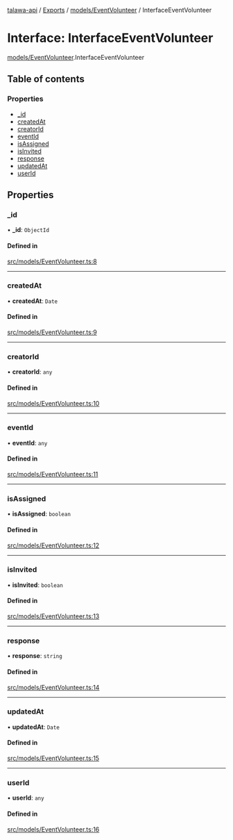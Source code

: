 [talawa-api](../README.md) / [Exports](../modules.md) / [models/EventVolunteer](../modules/models_EventVolunteer.md) / InterfaceEventVolunteer

# Interface: InterfaceEventVolunteer

[models/EventVolunteer](../modules/models_EventVolunteer.md).InterfaceEventVolunteer

## Table of contents

### Properties

- [\_id](models_EventVolunteer.InterfaceEventVolunteer.md#_id)
- [createdAt](models_EventVolunteer.InterfaceEventVolunteer.md#createdat)
- [creatorId](models_EventVolunteer.InterfaceEventVolunteer.md#creatorid)
- [eventId](models_EventVolunteer.InterfaceEventVolunteer.md#eventid)
- [isAssigned](models_EventVolunteer.InterfaceEventVolunteer.md#isassigned)
- [isInvited](models_EventVolunteer.InterfaceEventVolunteer.md#isinvited)
- [response](models_EventVolunteer.InterfaceEventVolunteer.md#response)
- [updatedAt](models_EventVolunteer.InterfaceEventVolunteer.md#updatedat)
- [userId](models_EventVolunteer.InterfaceEventVolunteer.md#userid)

## Properties

### \_id

• **\_id**: `ObjectId`

#### Defined in

[src/models/EventVolunteer.ts:8](https://github.com/PalisadoesFoundation/talawa-api/blob/3eeb2af/src/models/EventVolunteer.ts#L8)

___

### createdAt

• **createdAt**: `Date`

#### Defined in

[src/models/EventVolunteer.ts:9](https://github.com/PalisadoesFoundation/talawa-api/blob/3eeb2af/src/models/EventVolunteer.ts#L9)

___

### creatorId

• **creatorId**: `any`

#### Defined in

[src/models/EventVolunteer.ts:10](https://github.com/PalisadoesFoundation/talawa-api/blob/3eeb2af/src/models/EventVolunteer.ts#L10)

___

### eventId

• **eventId**: `any`

#### Defined in

[src/models/EventVolunteer.ts:11](https://github.com/PalisadoesFoundation/talawa-api/blob/3eeb2af/src/models/EventVolunteer.ts#L11)

___

### isAssigned

• **isAssigned**: `boolean`

#### Defined in

[src/models/EventVolunteer.ts:12](https://github.com/PalisadoesFoundation/talawa-api/blob/3eeb2af/src/models/EventVolunteer.ts#L12)

___

### isInvited

• **isInvited**: `boolean`

#### Defined in

[src/models/EventVolunteer.ts:13](https://github.com/PalisadoesFoundation/talawa-api/blob/3eeb2af/src/models/EventVolunteer.ts#L13)

___

### response

• **response**: `string`

#### Defined in

[src/models/EventVolunteer.ts:14](https://github.com/PalisadoesFoundation/talawa-api/blob/3eeb2af/src/models/EventVolunteer.ts#L14)

___

### updatedAt

• **updatedAt**: `Date`

#### Defined in

[src/models/EventVolunteer.ts:15](https://github.com/PalisadoesFoundation/talawa-api/blob/3eeb2af/src/models/EventVolunteer.ts#L15)

___

### userId

• **userId**: `any`

#### Defined in

[src/models/EventVolunteer.ts:16](https://github.com/PalisadoesFoundation/talawa-api/blob/3eeb2af/src/models/EventVolunteer.ts#L16)
